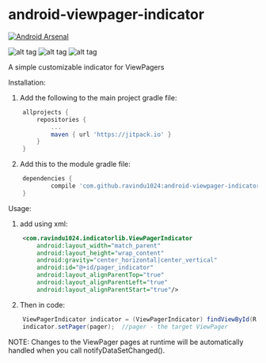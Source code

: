 # android-viewpager-indicator
[![Android Arsenal](https://img.shields.io/badge/Android%20Arsenal-android--viewpager--indicator-green.svg?style=true)](https://android-arsenal.com/details/1/4182)

![alt tag](https://raw.githubusercontent.com/ravindu1024/android-viewpager-indicator/master/images/screen1.png)
![alt tag](https://raw.githubusercontent.com/ravindu1024/android-viewpager-indicator/master/images/screen2.png)
![alt tag](https://raw.githubusercontent.com/ravindu1024/android-viewpager-indicator/master/images/screen3.png)

A simple customizable indicator for ViewPagers

Installation:

1) Add the following to the main project gradle file:
```gradle
	allprojects {
		repositories {
			...
			maven { url 'https://jitpack.io' }
		}
	}
```

2) Add this to the module gradle file:
```gradle
	dependencies {
	        compile 'com.github.ravindu1024:android-viewpager-indicator:1.0.1'
	}

```

Usage:

1) add using xml:
```xml
    <com.ravindu1024.indicatorlib.ViewPagerIndicator
        android:layout_width="match_parent"
        android:layout_height="wrap_content"
        android:gravity="center_horizontal|center_vertical"
        android:id="@+id/pager_indicator"
        android:layout_alignParentTop="true"
        android:layout_alignParentLeft="true"
        android:layout_alignParentStart="true"/>
```
        
2) Then in code:
```java
    ViewPagerIndicator indicator = (ViewPagerIndicator) findViewById(R.id.pager_indicator);
    indicator.setPager(pager);  //pager - the target ViewPager
```
    
NOTE: Changes to the ViewPager pages at runtime will be automatically handled when you call notifyDataSetChanged().


